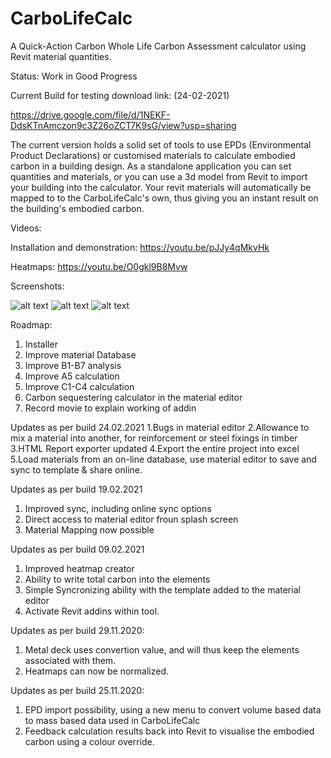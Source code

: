 # CarboLifeCalc
A Quick-Action Carbon Whole Life Carbon Assessment calculator using Revit material quantities.

Status: Work in Good Progress

Current Build for testing download link: (24-02-2021)

https://drive.google.com/file/d/1NEKF-DdsKTnAmczon9c3Z26oZCT7K9sG/view?usp=sharing

The current version holds a solid set of tools to use EPDs (Environmental Product Declarations) or customised materials to calculate embodied carbon in a building design. 
As a standalone application you can set quantities and materials,  or you can use a 3d model from Revit to import your building into the calculator. Your revit materials will automatically be mapped to to the CarboLifeCalc's own, thus giving you an instant result on the building's embodied carbon.

Videos:

Installation and demonstration:
https://youtu.be/pJJy4qMkvHk

Heatmaps:
https://youtu.be/O0gkl9B8Mvw

Screenshots:

![alt text](http://www.davidveld.nl/img/CarboCalc1.jpg)
![alt text](http://www.davidveld.nl/img/CarboCalc2.jpg)
![alt text](http://www.davidveld.nl/img/CarboCalc3.jpg)

Roadmap:

1. Installer
2. Improve material Database
4. Improve B1-B7 analysis
5. Improve A5 calculation
6. Improve C1-C4 calculation
7. Carbon sequestering calculator in the material editor
8. Record movie to explain working of addin

Updates as per build 24.02.2021
1.Bugs in material editor 
2.Allowance to mix a material into another, for reinforcement or steel fixings in timber
3.HTML Report exporter updated
4.Export the entire project into excel
5.Load materials from an on-line database, use material editor to save and sync to template & share online. 

Updates as per build 19.02.2021
1. Improved sync, including online sync options
2. Direct access to material editor froun splash screen
3. Material Mapping now possible

Updates as per build 09.02.2021
1. Improved heatmap creator
2. Ability to write total carbon into the elements
3. Simple Syncronizing ability with the template added to the material editor
4. Activate Revit addins within tool.

Updates as per build 29.11.2020:
1. Metal deck uses convertion value, and will thus keep the elements associated with them. 
2. Heatmaps can now be normalized.

Updates as per build 25.11.2020:
1. EPD import possibility, using a new menu to convert volume based data to mass based data used in CarboLifeCalc
2. Feedback calculation results back into Revit to visualise the embodied carbon using a colour override.

